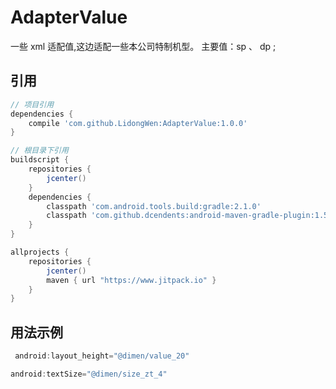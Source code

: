 # AdapterValue
一些 xml 适配值,这边适配一些本公司特制机型。 主要值：sp 、 dp ;


## 引用
```groovy
// 项目引用
dependencies {
    compile 'com.github.LidongWen:AdapterValue:1.0.0'
}

// 根目录下引用
buildscript {
    repositories {
        jcenter()
    }
    dependencies {
        classpath 'com.android.tools.build:gradle:2.1.0'
        classpath 'com.github.dcendents:android-maven-gradle-plugin:1.5'
    }
}

allprojects {
    repositories {
        jcenter()
        maven { url "https://www.jitpack.io" }
    }
}
```
## 用法示例
```groovy
 android:layout_height="@dimen/value_20"

android:textSize="@dimen/size_zt_4"
 ```
